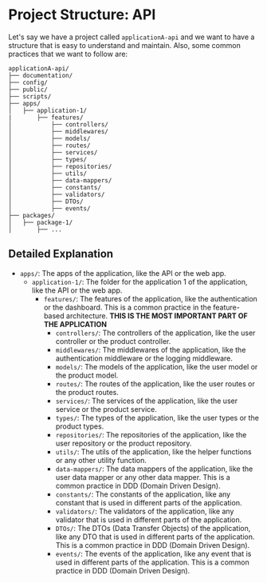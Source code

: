 
# Project Structure: API

Let's say we have a project called `applicationA-api` and we want to have a structure that is easy to understand and maintain. Also, some common practices that we want to follow are:

```
applicationA-api/
├── documentation/
├── config/
├── public/
├── scripts/
├── apps/
│   ├── application-1/
|       ├── features/
│           ├── controllers/
│           ├── middlewares/
│           ├── models/
│           ├── routes/
│           ├── services/
│           ├── types/
│           ├── repositories/
│           ├── utils/
│           ├── data-mappers/
│           ├── constants/
│           ├── validators/
│           ├── DTOs/
│           ├── events/
├── packages/
│   ├── package-1/
│       ├── ... 
```

## Detailed Explanation

- `apps/`: The apps of the application, like the API or the web app.
    - `application-1/`: The folder for the application 1 of the application, like the API or the web app.
        - `features/`: The features of the application, like the authentication or the dashboard. This is a common practice in the feature-based architecture. **THIS IS THE MOST IMPORTANT PART OF THE APPLICATION**
            - `controllers/`: The controllers of the application, like the user controller or the product controller.
            - `middlewares/`: The middlewares of the application, like the authentication middleware or the logging middleware.
            - `models/`: The models of the application, like the user model or the product model.
            - `routes/`: The routes of the application, like the user routes or the product routes.
            - `services/`: The services of the application, like the user service or the product service.
            - `types/`: The types of the application, like the user types or the product types.
            - `repositories/`: The repositories of the application, like the user repository or the product repository.
            - `utils/`: The utils of the application, like the helper functions or any other utility function.
            - `data-mappers/`: The data mappers of the application, like the user data mapper or any other data mapper. This is a common practice in DDD (Domain Driven Design).
            - `constants/`: The constants of the application, like any constant that is used in different parts of the application.
            - `validators/`: The validators of the application, like any validator that is used in different parts of the application.
            - `DTOs/`: The DTOs (Data Transfer Objects) of the application, like any DTO that is used in different parts of the application. This is a common practice in DDD (Domain Driven Design).
            - `events/`: The events of the application, like any event that is used in different parts of the application. This is a common practice in DDD (Domain Driven Design).



